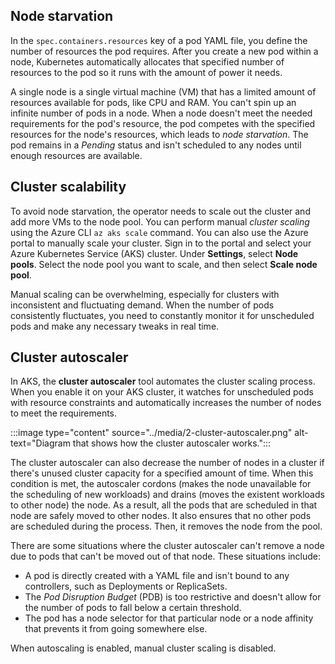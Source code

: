 ## Node starvation

In the `spec.containers.resources` key of a pod YAML file, you define the number of resources the pod requires. After you create a new pod within a node, Kubernetes automatically allocates that specified number of resources to the pod so it runs with the amount of power it needs.

A single node is a single virtual machine (VM) that has a limited amount of resources available for pods, like CPU and RAM. You can't spin up an infinite number of pods in a node. When a node doesn't meet the needed requirements for the pod's resource, the pod competes with the specified resources for the node's resources, which leads to *node starvation*. The pod remains in a *Pending* status and isn't scheduled to any nodes until enough resources are available.

## Cluster scalability

To avoid node starvation, the operator needs to scale out the cluster and add more VMs to the node pool. You can perform manual *cluster scaling* using the Azure CLI `az aks scale` command. You can also use the Azure portal to manually scale your cluster. Sign in to the portal and select your Azure Kubernetes Service (AKS) cluster. Under **Settings**, select **Node pools**. Select the node pool you want to scale, and then select **Scale node pool**.

Manual scaling can be overwhelming, especially for clusters with inconsistent and fluctuating demand. When the number of pods consistently fluctuates, you need to constantly monitor it for unscheduled pods and make any necessary tweaks in real time.

## Cluster autoscaler

In AKS, the **cluster autoscaler** tool automates the cluster scaling process. When you enable it on your AKS cluster, it watches for unscheduled pods with resource constraints and automatically increases the number of nodes to meet the requirements.

:::image type="content" source="../media/2-cluster-autoscaler.png" alt-text="Diagram that shows how the cluster autoscaler works.":::

The cluster autoscaler can also decrease the number of nodes in a cluster if there's unused cluster capacity for a specified amount of time. When this condition is met, the autoscaler cordons (makes the node unavailable for the scheduling of new workloads) and drains (moves the existent workloads to other node) the node. As a result, all the pods that are scheduled in that node are safely moved to other nodes. It also ensures that no other pods are scheduled during the process. Then, it removes the node from the pool.

There are some situations where the cluster autoscaler can't remove a node due to pods that can't be moved out of that node. These situations include:

- A pod is directly created with a YAML file and isn't bound to any controllers, such as Deployments or ReplicaSets.
- The *Pod Disruption Budget* (PDB) is too restrictive and doesn't allow for the number of pods to fall below a certain threshold.
- The pod has a node selector for that particular node or a node affinity that prevents it from going somewhere else.

When autoscaling is enabled, manual cluster scaling is disabled.
